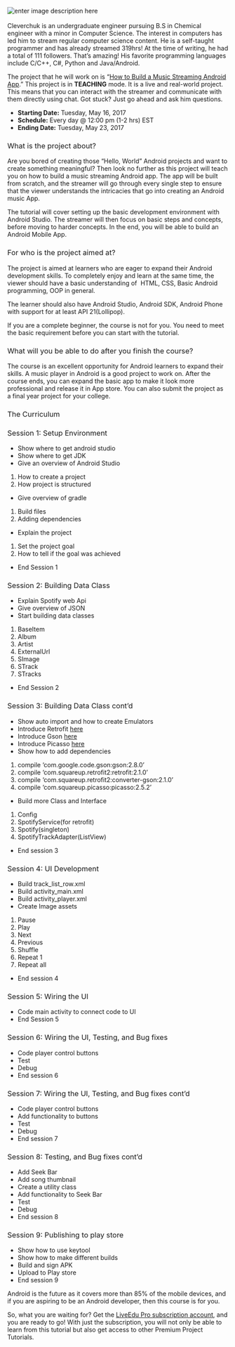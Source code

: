 ![enter image description here](http://blog.liveedu.tv/wp-content/uploads/2017/05/android-app-featured-680x350.png)<br></br><span style="font-weight: 400;">Cleverchuk is an undergraduate engineer pursuing B.S in Chemical engineer with a minor in Computer Science. The interest in computers has led him to stream regular computer science content. He is a self-taught programmer and has already streamed 319hrs! At the time of writing, he had a total of 111 followers. That’s amazing! His favorite programming languages include C/C++, C#, Python and Java/Android.</span>

<span style="font-weight: 400;">The project that he will work on is “</span>[<span style="font-weight: 400;">How to Build a Music Streaming Android App</span>](https://www.liveedu.tv/cleverchuk/R0Eym-how-to-build-a-music-streaming-android-app/)<span style="font-weight: 400;">.” This project is in </span>**TEACHING**<span style="font-weight: 400;"> mode. It is a live and real-world project. This means that you can interact with the streamer and communicate with them directly using chat. Got stuck? Just go ahead and ask him questions.</span>

*   **Starting Date:**<span style="font-weight: 400;"> Tuesday, May 16, 2017</span>
*   **Schedule:**<span style="font-weight: 400;"> Every day @ 12:00 pm (1-2 hrs) EST</span>
*   **Ending Date:**<span style="font-weight: 400;"> Tuesday, May 23, 2017</span>

### <span style="font-weight: 400;">What is the project about?</span>

<span style="font-weight: 400;">Are you bored of creating those “Hello, World” Android projects and want to create something meaningful? Then look no further as this project will teach you on how to build a music streaming Android app. The app will be built from scratch, and the streamer will go through every single step to ensure that the viewer understands the intricacies that go into creating an Android music App.</span>

<span style="font-weight: 400;">The tutorial will cover setting up the basic development environment with Android Studio. The streamer will then focus on basic steps and concepts, before moving to harder concepts. In the end, you will be able to build an Android Mobile App.</span>

### <span style="font-weight: 400;">For who is the project aimed at?</span>

<span style="font-weight: 400;">The project is aimed at learners who are eager to expand their Android development skills. To completely enjoy and learn at the same time, the viewer should have a basic understanding of &nbsp;HTML, CSS, Basic Android programming, OOP in general. </span>

<span style="font-weight: 400;">The learner should also have Android Studio, Android SDK, Android Phone with support for at least API 21(Lollipop).</span>

<span style="font-weight: 400;">If you are a complete beginner, the course is not for you. You need to meet the basic requirement before you can start with the tutorial.</span>

### <span style="font-weight: 400;">What will you be able to do after you finish the course?</span>

<span style="font-weight: 400;">The course is an excellent opportunity for Android learners to expand their skills. A music player in Android is a good project to work on. After the course ends, you can expand the basic app to make it look more professional and release it in App store. You can also submit the project as a final year project for your college.</span>

### <span style="font-weight: 400;">The Curriculum</span>

### <span style="font-weight: 400;">Session 1: Setup Environment</span>

*   <span style="font-weight: 400;">Show where to get android studio</span>
*   <span style="font-weight: 400;">Show where to get JDK</span>
*   <span style="font-weight: 400;">Give an overview of Android Studio</span>

1.  <span style="font-weight: 400;">How to create a project</span>
3.  <span style="font-weight: 400;">How project is structured</span>

*   <span style="font-weight: 400;">Give overview of gradle</span>

1.  <span style="font-weight: 400;">Build files</span>
3.  <span style="font-weight: 400;">Adding dependencies</span>

*   <span style="font-weight: 400;">Explain the project</span>

1.  <span style="font-weight: 400;">Set the project goal</span>
3.  <span style="font-weight: 400;">How to tell if the goal was achieved</span>

*   <span style="font-weight: 400;">End Session 1</span>

### <span style="font-weight: 400;">Session 2: Building Data Class</span>

*   <span style="font-weight: 400;">Explain Spotify web Api</span>
*   <span style="font-weight: 400;">Give overview of JSON</span>
*   <span style="font-weight: 400;">Start building data classes</span>

1.  <span style="font-weight: 400;">BaseItem</span>
3.  <span style="font-weight: 400;">Album</span>
5.  <span style="font-weight: 400;">Artist</span>
7.  <span style="font-weight: 400;">ExternalUrl</span>
9.  <span style="font-weight: 400;">SImage</span>
11.  <span style="font-weight: 400;">STrack</span>
13.  <span style="font-weight: 400;">STracks</span>

*   <span style="font-weight: 400;">End Session 2</span>

### <span style="font-weight: 400;">Session 3: Building Data Class cont’d</span>

*   <span style="font-weight: 400;">Show auto import and how to create Emulators</span>
*   <span style="font-weight: 400;">Introduce Retrofit </span>[<span style="font-weight: 400;">here</span>](http://square.github.io/retrofit/)
*   <span style="font-weight: 400;">Introduce Gson </span>[<span style="font-weight: 400;">here</span>](https://sites.google.com/site/gson/gson-user-guide)
*   <span style="font-weight: 400;">Introduce Picasso </span>[<span style="font-weight: 400;">here</span>](http://square.github.io/picasso/)
*   <span style="font-weight: 400;">Show how to add dependencies</span>

1.  <span style="font-weight: 400;">compile ‘com.google.code.gson:gson:2.8.0’</span>
3.  <span style="font-weight: 400;">compile ‘com.squareup.retrofit2:retrofit:2.1.0’</span>
5.  <span style="font-weight: 400;">compile ‘com.squareup.retrofit2:converter-gson:2.1.0’</span>
7.  <span style="font-weight: 400;">compile ‘com.squareup.picasso:picasso:2.5.2’</span>

*   <span style="font-weight: 400;">Build more Class and Interface</span>

1.  <span style="font-weight: 400;">Config</span>
3.  <span style="font-weight: 400;">SpotifyService(for retrofit)</span>
5.  <span style="font-weight: 400;">Spotify(singleton)</span>
7.  <span style="font-weight: 400;">SpotifyTrackAdapter(ListView)</span>

*   <span style="font-weight: 400;">End session 3</span>

### <span style="font-weight: 400;">Session 4: UI Development</span>

*   <span style="font-weight: 400;">Build track_list_row.xml</span>
*   <span style="font-weight: 400;">Build activity_main.xml</span>
*   <span style="font-weight: 400;">Build activity_player.xml</span>
*   <span style="font-weight: 400;">Create Image assets</span>

1.  <span style="font-weight: 400;">Pause</span>
3.  <span style="font-weight: 400;">Play</span>
5.  <span style="font-weight: 400;">Next</span>
7.  <span style="font-weight: 400;">Previous</span>
9.  <span style="font-weight: 400;">Shuffle</span>
11.  <span style="font-weight: 400;">Repeat 1</span>
13.  <span style="font-weight: 400;">Repeat all</span>

*   <span style="font-weight: 400;">End session 4</span>

### <span style="font-weight: 400;">Session 5: Wiring the UI</span>

*   <span style="font-weight: 400;">Code main activity to connect code to UI</span>
*   <span style="font-weight: 400;">End Session 5</span>

### <span style="font-weight: 400;">Session 6: Wiring the UI, Testing, and Bug fixes</span>

*   <span style="font-weight: 400;">Code player control buttons</span>
*   <span style="font-weight: 400;">Test</span>
*   <span style="font-weight: 400;">Debug</span>
*   <span style="font-weight: 400;">End session 6</span>

### <span style="font-weight: 400;">Session 7: Wiring the UI, Testing, and Bug fixes cont’d</span>

*   <span style="font-weight: 400;">Code player control buttons</span>
*   <span style="font-weight: 400;">Add functionality to buttons</span>
*   <span style="font-weight: 400;">Test</span>
*   <span style="font-weight: 400;">Debug</span>
*   <span style="font-weight: 400;">End session 7</span>

### <span style="font-weight: 400;">Session 8: Testing, and Bug fixes cont’d</span>

*   <span style="font-weight: 400;">Add Seek Bar</span>
*   <span style="font-weight: 400;">Add song thumbnail</span>
*   <span style="font-weight: 400;">Create a utility class</span>
*   <span style="font-weight: 400;">Add functionality to Seek Bar</span>
*   <span style="font-weight: 400;">Test</span>
*   <span style="font-weight: 400;">Debug</span>
*   <span style="font-weight: 400;">End session 8</span>

### <span style="font-weight: 400;">Session 9: Publishing to play store</span>

*   <span style="font-weight: 400;">Show how to use keytool</span>
*   <span style="font-weight: 400;">Show how to make different builds</span>
*   <span style="font-weight: 400;">Build and sign APK</span>
*   <span style="font-weight: 400;">Upload to Play store</span>
*   <span style="font-weight: 400;">End session 9</span>

<span style="font-weight: 400;">Android is the future as it covers more than 85% of the mobile devices, and if you are aspiring to be an Android developer, then this course is for you.</span>

<span style="font-weight: 400;">So, what you are waiting for? Get the </span>[<span style="font-weight: 400;">LiveEdu Pro subscription account</span>](https://www.liveedu.tv/pricing/)<span style="font-weight: 400;">, and you are ready to go! With just the subscription, you will not only be able to learn from this tutorial but also get access to other Premium Project Tutorials.</span>
